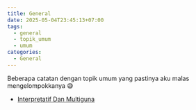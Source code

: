 ```yaml
---
title: General
date: 2025-05-04T23:45:13+07:00
tags:
  - general
  - topik_umum
  - umum
categories:
  - General
---
```


Beberapa catatan dengan topik umum yang pastinya aku malas mengelompokkanya 😅

- [Interpretatif Dan Multiguna](202505050017_interpretatif_dan_multiguna.md)